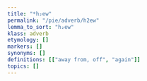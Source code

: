 ```yaml
---
title: "*h₂ew"
permalink: "/pie/adverb/h2ew"
lemma_to_sort: "h₂ew"
klass: adverb
etymology: []
markers: []
synonyms: []
definitions: [["away from, off", "again"]]
topics: []
---
```

